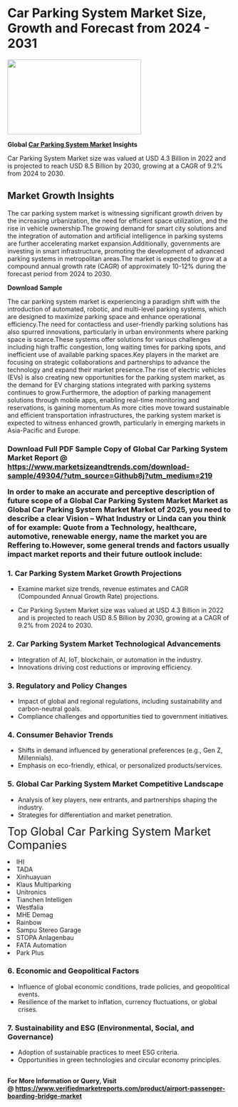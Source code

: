 <H1>Car Parking System Market Size, Growth and Forecast from 2024 - 2031</H1><img class="aligncenter size-medium wp-image-584254" src="https://thirdeyenews.in/wp-content/uploads/2024/09/Global-Market-Research-300x168.jpeg" alt="" width="300" height="168" /><p><strong>Global&nbsp;<a href="https://www.marketsizeandtrends.com/download-sample/49304/?utm_source=Github8j?utm_medium=219">Car Parking System Market</a> Insights</strong></p><p>Car Parking System Market size was valued at USD 4.3 Billion in 2022 and is projected to reach USD 8.5 Billion by 2030, growing at a CAGR of 9.2% from 2024 to 2030.</p><p><h2>Market Growth Insights</h2> <p>The car parking system market is witnessing significant growth driven by the increasing urbanization, the need for efficient space utilization, and the rise in vehicle ownership.The growing demand for smart city solutions and the integration of automation and artificial intelligence in parking systems are further accelerating market expansion.Additionally, governments are investing in smart infrastructure, promoting the development of advanced parking systems in metropolitan areas.The market is expected to grow at a compound annual growth rate (CAGR) of approximately 10-12% during the forecast period from 2024 to 2030.</p> <p><strong>Download Sample</strong></p> <p>The car parking system market is experiencing a paradigm shift with the introduction of automated, robotic, and multi-level parking systems, which are designed to maximize parking space and enhance operational efficiency.The need for contactless and user-friendly parking solutions has also spurred innovations, particularly in urban environments where parking space is scarce.These systems offer solutions for various challenges including high traffic congestion, long waiting times for parking spots, and inefficient use of available parking spaces.Key players in the market are focusing on strategic collaborations and partnerships to advance the technology and expand their market presence.The rise of electric vehicles (EVs) is also creating new opportunities for the parking system market, as the demand for EV charging stations integrated with parking systems continues to grow.Furthermore, the adoption of parking management solutions through mobile apps, enabling real-time monitoring and reservations, is gaining momentum.As more cities move toward sustainable and efficient transportation infrastructures, the parking system market is expected to witness enhanced growth, particularly in emerging markets in Asia-Pacific and Europe.<h3></p><p><span class=""><strong>Download Full PDF Sample Copy of Global Car Parking System Market Report</strong> @ <a href="https://www.marketsizeandtrends.com/download-sample/49304/?utm_source=Github8j?utm_medium=219" target="_blank">https://www.marketsizeandtrends.com/download-sample/49304/?utm_source=Github8j?utm_medium=219</a></span></p><p>In order to make an accurate and perceptive description of future scope of a Global&nbsp;Car Parking System Market Market as Global&nbsp;Car Parking System Market Market of 2025, you need to describe a clear Vision &ndash; What Industry or Linda can you think of for example: Quote from a Technology, healthcare, automotive, renewable energy, name the market you are Reffering to.However, some general trends and factors usually impact market reports and their future outlook include:</p><h3>1.&nbsp;<strong>Car Parking System Market Growth Projections</strong></h3><ul><li>Examine market size trends, revenue estimates and CAGR (Compounded Annual Growth Rate) projections.</li><li><p>Car Parking System Market size was valued at USD 4.3 Billion in 2022 and is projected to reach USD 8.5 Billion by 2030, growing at a CAGR of 9.2% from 2024 to 2030.</p></li></ul><h3>2.&nbsp;<strong>Car Parking System Market Technological Advancements</strong></h3><ul><li>Integration of AI, IoT, blockchain, or automation in the industry.</li><li>Innovations driving cost reductions or improving efficiency.</li></ul><h3>3.&nbsp;<strong>Regulatory and Policy Changes</strong></h3><ul><li>Impact of global and regional regulations, including sustainability and carbon-neutral goals.</li><li>Compliance challenges and opportunities tied to government initiatives.</li></ul><h3>4.&nbsp;<strong>Consumer Behavior Trends</strong></h3><ul><li>Shifts in demand influenced by generational preferences (e.g., Gen Z, Millennials).</li><li>Emphasis on eco-friendly, ethical, or personalized products/services.</li></ul><h3>5.&nbsp;<strong>Global Car Parking System Market Competitive Landscape</strong></h3><ul><li>Analysis of key players, new entrants, and partnerships shaping the industry.</li><li>Strategies for differentiation and market penetration.</li></ul><p data-pm-slice="1 1 []"><span style="color: inherit; font-family: inherit; font-size: 25px;">Top Global Car Parking System Market Companies</span></p><div class="" data-test-id=""><p><li>IHI</li><li> TADA</li><li> Xinhuayuan</li><li> Klaus Multiparking</li><li> Unitronics</li><li> Tianchen Intelligen</li><li> Westfalia</li><li> MHE Demag</li><li> Rainbow</li><li> Sampu Stereo Garage</li><li> STOPA Anlagenbau</li><li> FATA Automation</li><li> Park Plus</li></p></div><h3>6.&nbsp;<strong>Economic and Geopolitical Factors</strong></h3><ul><li>Influence of global economic conditions, trade policies, and geopolitical events.</li><li>Resilience of the market to inflation, currency fluctuations, or global crises.</li></ul><h3>7.&nbsp;<strong>Sustainability and ESG (Environmental, Social, and Governance)</strong></h3><ul><li>Adoption of sustainable practices to meet ESG criteria.</li><li>Opportunities in green technologies and circular economy principles.</li></ul><h2><strong style="font-size: 14px;">For More Information or Query, Visit @&nbsp;</strong><a style="background-color: #ffffff; font-size: 14px;" href="https://www.marketsizeandtrends.com/report/car-parking-system-market/" target="_blank">https://www.verifiedmarketreports.com/product/airport-passenger-boarding-bridge-market</a></h2>
